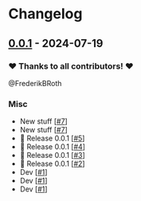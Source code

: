 # Changelog

## [0.0.1](https://github.com/FrederikBRoth/cv-adventure/releases/tag/0.0.1) - 2024-07-19

### ❤️ Thanks to all contributors! ❤️

@FrederikBRoth

### Misc

- New stuff [[#7](https://github.com/FrederikBRoth/cv-adventure/pull/7)]
- New stuff [[#7](https://github.com/FrederikBRoth/cv-adventure/pull/7)]
- 🎉 Release 0.0.1 [[#5](https://github.com/FrederikBRoth/cv-adventure/pull/5)]
- 🎉 Release 0.0.1 [[#4](https://github.com/FrederikBRoth/cv-adventure/pull/4)]
- 🎉 Release 0.0.1 [[#3](https://github.com/FrederikBRoth/cv-adventure/pull/3)]
- 🎉 Release 0.0.1 [[#2](https://github.com/FrederikBRoth/cv-adventure/pull/2)]
- Dev [[#1](https://github.com/FrederikBRoth/cv-adventure/pull/1)]
- Dev [[#1](https://github.com/FrederikBRoth/cv-adventure/pull/1)]
- Dev [[#1](https://github.com/FrederikBRoth/cv-adventure/pull/1)]
